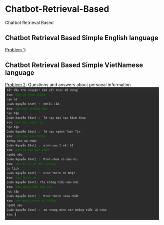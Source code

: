 # Chatbot-Retrieval-Based
Chatbot Retrieval Based 

## Chatbot Retrieval Based Simple English language
[Problem 1](https://github.com/minhquan27/Chatbot-Retrieval-Based/tree/main/Chatbot%20Englishh):

## Chatbot Retrieval Based Simple VietNamese language
[Problem 2](https://github.com/minhquan27/Chatbot-Retrieval-Based/tree/main/chatbot_VietNamese): Questions and answers about personal information
![index](/img/chatbot_index.png)

